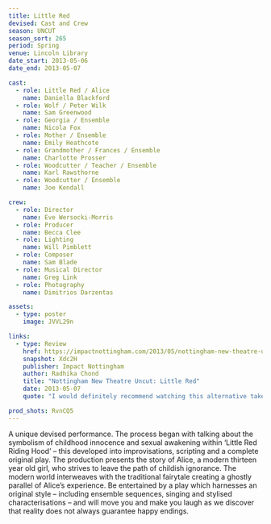 ```yaml
---
title: Little Red
devised: Cast and Crew
season: UNCUT
season_sort: 265
period: Spring
venue: Lincoln Library
date_start: 2013-05-06
date_end: 2013-05-07

cast:
  - role: Little Red / Alice
    name: Daniella Blackford
  - role: Wolf / Peter Wilk
    name: Sam Greenwood
  - role: Georgia / Ensemble
    name: Nicola Fox
  - role: Mother / Ensemble
    name: Emily Heathcote
  - role: Grandmother / Frances / Ensemble
    name: Charlotte Prosser
  - role: Woodcutter / Teacher / Ensemble
    name: Karl Rawsthorne
  - role: Woodcutter / Ensemble
    name: Joe Kendall

crew:
  - role: Director
    name: Eve Wersocki-Morris
  - role: Producer
    name: Becca Clee
  - role: Lighting
    name: Will Pimblett
  - role: Composer
    name: Sam Blade
  - role: Musical Director
    name: Greg Link
  - role: Photography
    name: Dimitrios Darzentas

assets:
  - type: poster
    image: JVVL29n

links:
  - type: Review
    href: https://impactnottingham.com/2013/05/nottingham-new-theatre-uncut-little-red/
    snapshot: Xdc2H
    publisher: Impact Nottingham
    author: Radhika Chond
    title: "Nottingham New Theatre Uncut: Little Red"
    date: 2013-05-07
    quote: "I would definitely recommend watching this alternative take on a story that many of us hold familiar. Well done to Director Eve Wersocki Morris for an intense and unique performance!"

prod_shots: RvnCQ5
---
```


A unique devised performance. The process began with talking about the symbolism of childhood innocence and sexual awakening within ‘Little Red Riding Hood’ – this developed into improvisations, scripting and a complete original play. The production presents the story of Alice, a modern thirteen year old girl, who strives to leave the path of childish ignorance. The modern world interweaves with the traditional fairytale creating a ghostly parallel of Alice’s experience. Be entertained by a play which harnesses an original style – including ensemble sequences, singing and stylised characterisations – and will move you and make you laugh as we discover that reality does not always guarantee happy endings.
